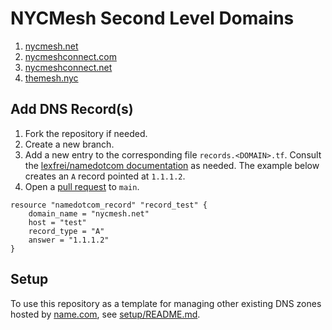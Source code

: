 # NYCMesh Second Level Domains

1. [nycmesh.net](./records.nycmesh.net.tf)
2. [nycmeshconnect.com](./records.nycmeshconnect.com.tf)
3. [nycmeshconnect.net](./records.nycmeshconnect.net.tf)
4. [themesh.nyc](./records.themesh.nyc.tf)

## Add DNS Record(s)

1. Fork the repository if needed.
2. Create a new branch.
3. Add a new entry to the corresponding file `records.<DOMAIN>.tf`. Consult the [lexfrei/namedotcom documentation](https://registry.terraform.io/providers/lexfrei/namedotcom/latest/docs) as needed. The example below creates an `A` record pointed at `1.1.1.2`.
4. Open a [pull request](https://docs.github.com/en/pull-requests/collaborating-with-pull-requests/proposing-changes-to-your-work-with-pull-requests/creating-a-pull-request) to `main`.

```
resource "namedotcom_record" "record_test" {
    domain_name = "nycmesh.net"
    host = "test"
    record_type = "A"
    answer = "1.1.1.2"
}
```

## Setup

To use this repository as a template for managing other existing DNS zones hosted by [name.com](https://name.com), see [setup/README.md](./setup/README.md).
